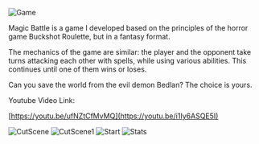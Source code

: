![Game](https://github.com/TrapTap277/MagicBattle/assets/145903439/f5160d7d-6a4a-4b2d-99c6-eff8fcf29e6e) 

Magic Battle is a game I developed based on the principles of the horror game Buckshot Roulette, but in a fantasy format.

The mechanics of the game are similar: the player and the opponent take turns attacking each other with spells, while using various abilities. This continues until one of them wins or loses.

Can you save the world from the evil demon Bedlan? The choice is yours.

Youtube Video Link:

[https://youtu.be/ufNZtCfMvMQ](https://youtu.be/i1Iy6ASQE5I)

![CutScene](https://github.com/TrapTap277/MagicBattle/assets/145903439/31490e64-1d89-4086-9376-39ccec0bb25e)
![CutScene1](https://github.com/TrapTap277/MagicBattle/assets/145903439/a07755f7-42fd-451b-9991-cb4425c5a233)
![Start](https://github.com/TrapTap277/MagicBattle/assets/145903439/3748cfae-7109-4445-af65-5983e357ea13)
![Stats](https://github.com/TrapTap277/MagicBattle/assets/145903439/68ff4eb4-843f-453e-a5f0-b84ad969ce68)
